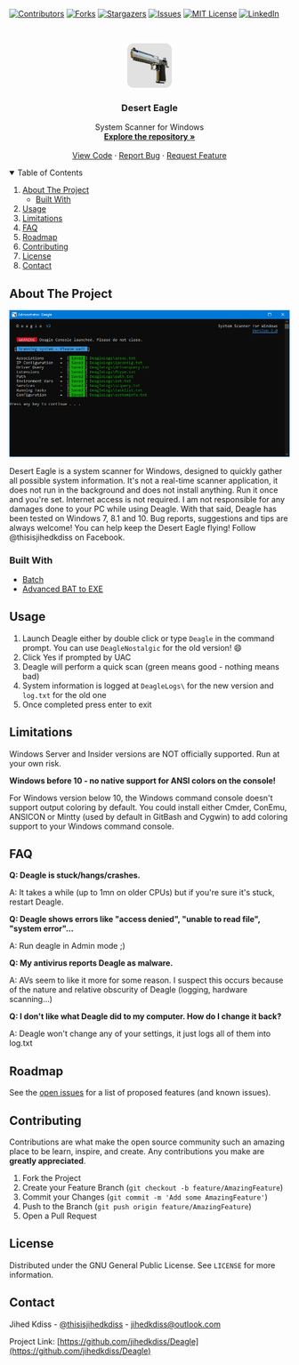 [![Contributors][contributors-shield]][contributors-url]
[![Forks][forks-shield]][forks-url]
[![Stargazers][stars-shield]][stars-url]
[![Issues][issues-shield]][issues-url]
[![MIT License][license-shield]][license-url]
[![LinkedIn][linkedin-shield]][linkedin-url]

<!-- PROJECT LOGO -->
<br />
<p align="center">
  <a href="https://github.com/jihedkdiss/Deagle">
    <img src="https://github.com/jihedkdiss/Deagle/blob/v2/Deagle.png" alt="Logo" width="80" height="80">
  </a>

  <h3 align="center">Desert Eagle</h3>

  <p align="center">
    System Scanner for Windows
    <br />
    <a href="https://github.com/jihedkdiss/Deagle"><strong>Explore the repository »</strong></a>
    <br />
    <br />
    <a href="https://github.com/jihedkdiss/Deagle">View Code</a>
    ·
    <a href="https://github.com/jihedkdiss/Deagle/issues">Report Bug</a>
    ·
    <a href="https://github.com/jihedkdiss/Deagle/issues">Request Feature</a>
  </p>
</p>

<!-- TABLE OF CONTENTS -->
<details open="open">
  <summary>Table of Contents</summary>
  <ol>
    <li>
      <a href="#about-the-project">About The Project</a>
      <ul>
        <li><a href="#built-with">Built With</a></li>
      </ul>
    </li>
    <li><a href="#usage">Usage</a></li>
    <li><a href="#roadmap">Limitations</a></li>
    <li><a href="#faq">FAQ</a></li>
    <li><a href="#roadmap">Roadmap</a></li>
    <li><a href="#contributing">Contributing</a></li>
    <li><a href="#license">License</a></li>
    <li><a href="#contact">Contact</a></li>
  </ol>
</details>

<!-- ABOUT THE PROJECT -->
## About The Project

![Deagle Screenshot](https://raw.githubusercontent.com/jihedkdiss/Deagle/v2/Screenshot.png)

Desert Eagle is a system scanner for Windows, designed to quickly gather all possible system information.
It's not a real-time scanner application, it does not run in the background and does not install anything. Run it once and you're set.
Internet access is not required.
I am not responsible for any damages done to your PC while using Deagle.
With that said, Deagle has been tested on Windows 7, 8.1 and 10.
Bug reports, suggestions and tips are always welcome!
You can help keep the Desert Eagle flying!
Follow @thisisjihedkdiss on Facebook.


### Built With

* [Batch](https://en.wikipedia.org/wiki/Batch_file)
* [Advanced BAT to EXE](https://www.battoexeconverter.com)

## Usage
1. Launch Deagle either by double click or type `Deagle` in the command prompt. You can use `DeagleNostalgic` for the old version! 😄
2. Click Yes if prompted by UAC
3. Deagle will perform a quick scan (green means good - nothing means bad)
4. System information is logged at `DeagleLogs\` for the new version and `log.txt` for the old one
5. Once completed press enter to exit

## Limitations
Windows Server and Insider versions are NOT officially supported. Run at your own risk.


<b>Windows before 10 - no native support for ANSI colors on the console!</b>


For Windows version below 10, the Windows command console doesn't support output coloring by default. You could install either Cmder, ConEmu, ANSICON or Mintty (used by default in GitBash and Cygwin) to add coloring support to your Windows command console.

## FAQ
<b>Q: Deagle is stuck/hangs/crashes.</b>

A: It takes a while (up to 1mn on older CPUs) but if you're sure it's stuck, restart Deagle.

<b>Q: Deagle shows errors like "access denied", "unable to read file", "system error"...</b>

A: Run deagle in Admin mode ;)

<b>Q: My antivirus reports Deagle as malware.</b>

A: AVs seem to like it more for some reason. I suspect this occurs because of the nature and relative obscurity of Deagle (logging, hardware scanning...)

<b>Q: I don't like what Deagle did to my computer. How do I change it back?</b>

A: Deagle won't change any of your settings, it just logs all of them into log.txt

<!-- ROADMAP -->
## Roadmap

See the [open issues](https://github.com/jihedkdiss/Deagle/issues) for a list of proposed features (and known issues).



<!-- CONTRIBUTING -->
## Contributing

Contributions are what make the open source community such an amazing place to be learn, inspire, and create. Any contributions you make are **greatly appreciated**.

1. Fork the Project
2. Create your Feature Branch (`git checkout -b feature/AmazingFeature`)
3. Commit your Changes (`git commit -m 'Add some AmazingFeature'`)
4. Push to the Branch (`git push origin feature/AmazingFeature`)
5. Open a Pull Request



<!-- LICENSE -->
## License

Distributed under the GNU General Public License. See `LICENSE` for more information.



<!-- CONTACT -->
## Contact

Jihed Kdiss - [@thisisjihedkdiss](https://facebook.com/thisisjihedkdiss) - jihedkdiss@outlook.com

Project Link: [https://github.com/jihedkdiss/Deagle](https://github.com/jihedkdiss/Deagle)


<!-- MARKDOWN LINKS & IMAGES -->
<!-- https://www.markdownguide.org/basic-syntax/#reference-style-links -->
[contributors-shield]: https://img.shields.io/github/contributors/jihedkdiss/Deagle.svg?style=for-the-badge
[contributors-url]: https://github.com/jihedkdiss/Deagle/graphs/contributors
[forks-shield]: https://img.shields.io/github/forks/jihedkdiss/Deagle.svg?style=for-the-badge
[forks-url]: https://github.com/jihedkdiss/Deagle/network/members
[stars-shield]: https://img.shields.io/github/stars/jihedkdiss/Deagle.svg?style=for-the-badge
[stars-url]: https://github.com/jihedkdiss/Deagle/stargazers
[issues-shield]: https://img.shields.io/github/issues/jihedkdiss/Deagle.svg?style=for-the-badge
[issues-url]: https://github.com/jihedkdiss/Deagle/issues
[license-shield]: https://img.shields.io/github/license/jihedkdiss/Deagle.svg?style=for-the-badge
[license-url]: https://github.com/jihedkdiss/Deagle/blob/master/LICENSE.txt
[linkedin-shield]: https://img.shields.io/badge/-LinkedIn-black.svg?style=for-the-badge&logo=linkedin&colorB=555
[linkedin-url]: https://linkedin.com/in/jihedkdiss
